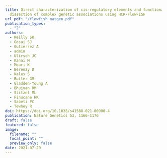 ```yaml
---
title: Direct characterization of cis-regulatory elements and functional
  dissection of complex genetic associations using HCR-FlowFISH
url_pdf: "/flowfish_natgen.pdf"
publication_types:
  - "2"
authors:
  - Reilly SK
  - Gosai SJ
  - Gutierrez A
  - admin
  - Ulirsch JC
  - Kanai M
  - Mouri K
  - Berenzy D
  - Kales S
  - Butler GM
  - Gladden-Young A
  - Bhuiyan RM
  - Stitzel ML
  - Finucane HK
  - Sabeti PC
  - Tewhey R
doi: https://doi.org/10.1038/s41588-021-00900-4
publication: Nature Genetics 53, 1166-1176
draft: false
featured: false
image:
  filename: ""
  focal_point: ""
  preview_only: false
date: 2021-07-29
---
```

